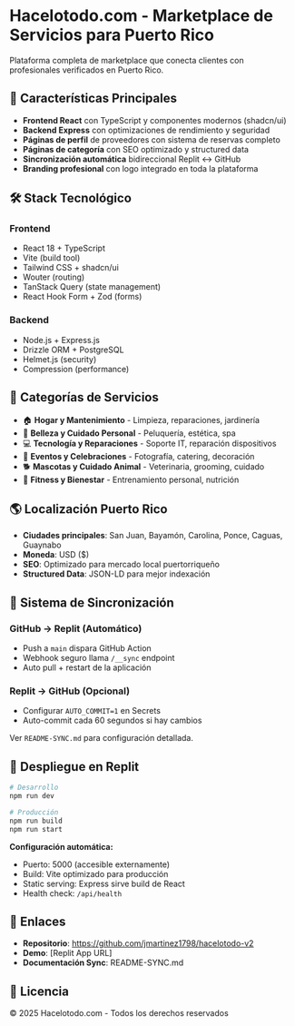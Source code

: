 # Hacelotodo.com - Marketplace de Servicios para Puerto Rico

Plataforma completa de marketplace que conecta clientes con profesionales verificados en Puerto Rico.

## 🚀 Características Principales

- **Frontend React** con TypeScript y componentes modernos (shadcn/ui)
- **Backend Express** con optimizaciones de rendimiento y seguridad
- **Páginas de perfil** de proveedores con sistema de reservas completo
- **Páginas de categoría** con SEO optimizado y structured data
- **Sincronización automática** bidireccional Replit ↔ GitHub
- **Branding profesional** con logo integrado en toda la plataforma

## 🛠 Stack Tecnológico

### Frontend
- React 18 + TypeScript
- Vite (build tool)
- Tailwind CSS + shadcn/ui
- Wouter (routing)
- TanStack Query (state management)
- React Hook Form + Zod (forms)

### Backend  
- Node.js + Express.js
- Drizzle ORM + PostgreSQL
- Helmet.js (security)
- Compression (performance)

## 📱 Categorías de Servicios

- 🏠 **Hogar y Mantenimiento** - Limpieza, reparaciones, jardinería
- 💄 **Belleza y Cuidado Personal** - Peluquería, estética, spa
- 💻 **Tecnología y Reparaciones** - Soporte IT, reparación dispositivos
- 🎉 **Eventos y Celebraciones** - Fotografía, catering, decoración
- 🐕 **Mascotas y Cuidado Animal** - Veterinaria, grooming, cuidado
- 💪 **Fitness y Bienestar** - Entrenamiento personal, nutrición

## 🌎 Localización Puerto Rico

- **Ciudades principales**: San Juan, Bayamón, Carolina, Ponce, Caguas, Guaynabo
- **Moneda**: USD ($)
- **SEO**: Optimizado para mercado local puertorriqueño
- **Structured Data**: JSON-LD para mejor indexación

## 🔄 Sistema de Sincronización

### GitHub → Replit (Automático)
- Push a `main` dispara GitHub Action
- Webhook seguro llama `/__sync` endpoint
- Auto pull + restart de la aplicación

### Replit → GitHub (Opcional)
- Configurar `AUTO_COMMIT=1` en Secrets
- Auto-commit cada 60 segundos si hay cambios

Ver `README-SYNC.md` para configuración detallada.

## 🚀 Despliegue en Replit

```bash
# Desarrollo
npm run dev

# Producción
npm run build
npm run start
```

**Configuración automática:**
- Puerto: 5000 (accesible externamente)
- Build: Vite optimizado para producción
- Static serving: Express sirve build de React
- Health check: `/api/health`

## 🔗 Enlaces

- **Repositorio**: https://github.com/jmartinez1798/hacelotodo-v2
- **Demo**: [Replit App URL]
- **Documentación Sync**: README-SYNC.md

## 📄 Licencia

© 2025 Hacelotodo.com - Todos los derechos reservados